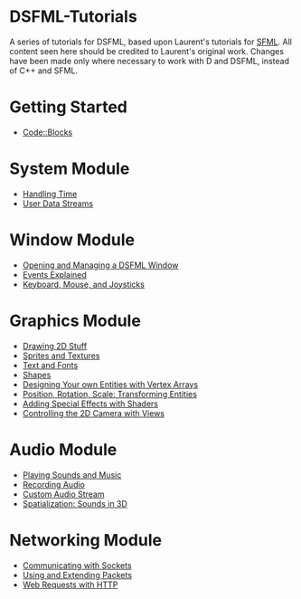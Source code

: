 DSFML-Tutorials
=====

A series of tutorials for DSFML, based upon Laurent's tutorials for [SFML](http://www.sfml-dev.org/tutorials/2.0/). All content seen here should be credited to Laurent's original work. Changes have been made only where necessary to work with D and DSFML, instead of C++ and SFML.

Getting Started
===
* [Code::Blocks](https://github.com/luke5542/DSFML-Tutorials/blob/master/codeblocks.md)

System Module
===
* [Handling Time](https://github.com/luke5542/DSFML-Tutorials/blob/master/time.md)
* [User Data Streams](https://github.com/luke5542/DSFML-Tutorials/blob/master/streams.md)

Window Module
===
* [Opening and Managing a DSFML Window](https://github.com/luke5542/DSFML-Tutorials/blob/master/window.md)
* [Events Explained](https://github.com/luke5542/DSFML-Tutorials/blob/master/events.md)
* [Keyboard, Mouse, and Joysticks](https://github.com/luke5542/DSFML-Tutorials/blob/master/inputs.md)

Graphics Module
===
* [Drawing 2D Stuff](https://github.com/luke5542/DSFML-Tutorials/blob/master/graphics-draw.md)
* [Sprites and Textures](https://github.com/luke5542/DSFML-Tutorials/blob/master/sprites.md)
* [Text and Fonts](https://github.com/luke5542/DSFML-Tutorials/blob/master/text.md)
* [Shapes](https://github.com/luke5542/DSFML-Tutorials/blob/master/shapes.md)
* [Designing Your own Entities with Vertex Arrays](https://github.com/luke5542/DSFML-Tutorials/blob/master/vertex-arrays.md)
* [Position, Rotation, Scale: Transforming Entities](https://github.com/luke5542/DSFML-Tutorials/blob/master/transforms.md)
* [Adding Special Effects with Shaders](https://github.com/luke5542/DSFML-Tutorials/blob/master/shaders.md)
* [Controlling the 2D Camera with Views](https://github.com/luke5542/DSFML-Tutorials/blob/master/cameraviews.md)

Audio Module
===
* [Playing Sounds and Music](https://github.com/luke5542/DSFML-Tutorials/blob/master/soundsandmusic.md)
* [Recording Audio](https://github.com/luke5542/DSFML-Tutorials/blob/master/recording.md)
* [Custom Audio Stream](https://github.com/luke5542/DSFML-Tutorials/blob/master/customaudiostream.md)
* [Spatialization: Sounds in 3D ](https://github.com/luke5542/DSFML-Tutorials/blob/master/spatialization.md)

Networking Module
===
* [Communicating with Sockets](https://github.com/luke5542/DSFML-Tutorials/blob/master/sockets.md)
* [Using and Extending Packets](https://github.com/luke5542/DSFML-Tutorials/blob/master/packets.md)
* [Web Requests with HTTP](https://github.com/luke5542/DSFML-Tutorials/blob/master/http.md)
